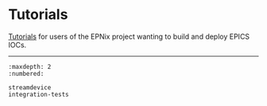 # Tutorials

[Tutorials] for users of the EPNix project wanting to build and deploy EPICS IOCs.

----

```{toctree}
:maxdepth: 2
:numbered:

streamdevice
integration-tests
```

[tutorials]: https://diataxis.fr/tutorials/
